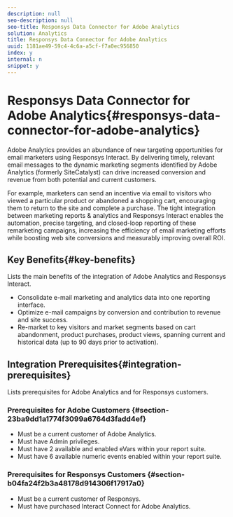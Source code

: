 ```yaml
---
description: null
seo-description: null
seo-title: Responsys Data Connector for Adobe Analytics
solution: Analytics
title: Responsys Data Connector for Adobe Analytics
uuid: 1181ae49-59c4-4c6a-a5cf-f7a0ec956850
index: y
internal: n
snippet: y
---
```


# Responsys Data Connector for Adobe Analytics{#responsys-data-connector-for-adobe-analytics}

Adobe Analytics provides an abundance of new targeting opportunities for email marketers using Responsys Interact. By delivering timely, relevant email messages to the dynamic marketing segments identified by Adobe Analytics (formerly SiteCatalyst) can drive increased conversion and revenue from both potential and current customers.

For example, marketers can send an incentive via email to visitors who viewed a particular product or abandoned a shopping cart, encouraging them to return to the site and complete a purchase. The tight integration between marketing reports & analytics and Responsys Interact enables the automation, precise targeting, and closed-loop reporting of these remarketing campaigns, increasing the efficiency of email marketing efforts while boosting web site conversions and measurably improving overall ROI. 

## Key Benefits{#key-benefits}

Lists the main benefits of the integration of Adobe Analytics and Responsys Interact.

* Consolidate e-mail marketing and analytics data into one reporting interface. 
* Optimize e-mail campaigns by conversion and contribution to revenue and site success. 
* Re-market to key visitors and market segments based on cart abandonment, product purchases, product views, spanning current and historical data (up to 90 days prior to activation).

## Integration Prerequisites{#integration-prerequisites}

Lists prerequisites for Adobe Analytics and for Responsys customers.

### Prerequisites for Adobe Customers {#section-23ba9dd1a1774f3099a6764d3fadd4ef}

* Must be a current customer of Adobe Analytics. 
* Must have Admin privileges. 
* Must have 2 available and enabled eVars within your report suite. 
* Must have 6 available numeric events enabled within your report suite.

### Prerequisites for Responsys Customers {#section-b04fa24f2b3a48178d914306f17917a0}

* Must be a current customer of Responsys. 
* Must have purchased Interact Connect for Adobe Analytics.
